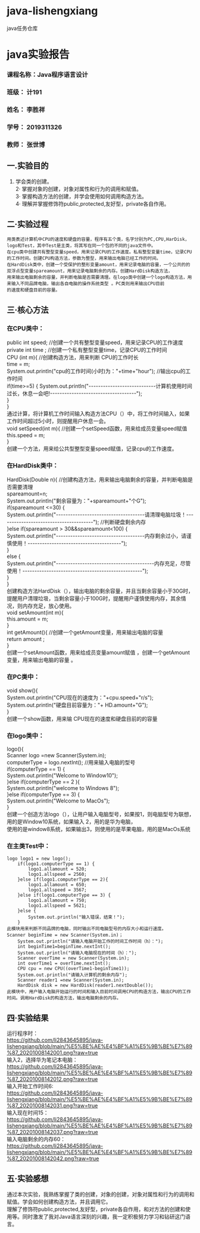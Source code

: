 # java-lishengxiang
java任务仓库
# java实验报告
###  课程名称：Java程序语言设计
### 班级： 计191
### 姓名： 李胜祥 
### 学号： 2019311326
### 教师： 张世博
## 一.实验目的
1. 学会类的创建。  
2· 掌握对象的创建，对象对属性和行为的调用和赋值。  
3· 掌握构造方法的创建，并学会使用如何调用构造方法。  
4· 理解并掌握修饰符public,protected,友好型，private各自作用。  
## 二·实验过程
    用类表述计算机中CPU的速度和硬盘的容量，程序有五个类，名字分别为PC,CPU,HarDisk，logo和Test，其中Test是主类，将其写在同一个包的不同的java文件中。  
    在cpu类中创建共有整型变量speed，用来记录CPU的工作速度。私有整型变量time，记录CPU的工作时间。创建CPU构造方法，参数为整型，用来输出电脑已经工作的时间。    
    在HardDisk类中，创建一个受保护的整形变量amount，用来记录电脑的容量，一个公共的的双浮点型变量spareamount，用来记录电脑剩余的内存。创建HardDisk构造方法，
    用来输出电脑剩余的容量，并判断电脑是否需要清理。在logo类中创建一个logo构造方法，用来输入不同品牌电脑，输出各自电脑的操作系统类型 。PC类则用来输出CPU目前  
    的速度和硬盘目前的容量。  
## 三·核心方法
### 在CPU类中：  
  public int speed;	//创建一个共有整型变量speed，用来记录CPU的工作速度  
	private int time ;		//创建一个私有整型变量time，记录CPU的工作时间  
	CPU (int m){				//创建构造方法，用来判断 CPU的工作时长  
		time = m;  
		System.out.println("cpu的工作时间(小时)为："+time+"hour");				//输出cpu的工作时间  
		if(time>=5) {
			System.out.println("----------------------------计算机使用时间过长，休息一会吧!------------------------------------");  
		}  
	}  
  通过计算，将计算机工作时间输入构造方法CPU（）中，将工作时间输入，如果工作时间超过5小时，则提醒用户休息一会。  
  void setSpeed(int m){		//创建一个setSpeed函数，用来给成员变量speed赋值  
		this.speed = m;  
}  
创建一个方法，用来给公共型整型变量speed赋值，记录cpu的工作速度。  
### 在HardDisk类中：
HardDisk(Double n){				//创建构造方法，用来输出电脑剩余的容量，并判断电脑是否需要清理  
		spareamount=n;  
		System.out.println("剩余容量为："+spareamount+"个G");  
		if(spareamount <=30) {  
			System.out.println("-------------------------------------请清理电脑垃圾！---------------------------------------"); //判断硬盘剩余内存  
		}else if(spareamount > 30&&spareamount<100) {  
			System.out.println("-------------------------------------内存剩余过小，请谨慎使用！---------------------------------------");  
		}  
		else {  
			System.out.println("-----------------------------------------内存充足，尽管使用！--------------------------------------------------");  
		}  
	}  
  创建构造方法HardDisk（），输出电脑的剩余容量，并且当剩余容量小于30G时，提醒用户清理垃圾，当剩余容量小于100G时，提醒用户谨慎使用内存，其余情况，则内存充足，放心使用。  
  void setAmount(int m){				
		this.amount = m;  
}  
	int getAmount(){		//创建一个getAmount变量，用来输出电脑的容量  
		return amount ;  
}	  
创建一个setAmount函数，用来给成员变量amount赋值 ，创建一个getAmount变量，用来输出电脑的容量 。
### 在PC类中：  
void show(){  										
		System.out.println("CPU现在的速度为："+cpu.speed+"r/s");  
		System.out.println("硬盘目前容量为："+ HD.amount+"G");  
	}    
  创建一个show函数，用来输 CPU现在的速度和硬盘目前的的容量  
  ### 在logo类中：
  logo(){  
		Scanner logo =new Scanner(System.in);  
		computerType = logo.nextInt(); 			//用来输入电脑的型号  
		if(computerType == 1) {  
			System.out.println("Welcome to Window10");  
		}else if(computerType == 2 ){  
			System.out.println("welcome to Windows 8");  
		}else if(computerType == 3) {  
			System.out.println("Welcome to MacOs");  
		}  
    创建一个创造方法logo（），让用户输入电脑型号，如果按1，则电脑型号为联想，用的是Window10系统，如果输入 2，用的是华为电脑，  
    使用的是window8系统，如果输出3，则使用的是苹果电脑，用的是MacOs系统  
   ### 在主类Test中：
    logo logo1 = new logo();  
		if(logo1.computerType == 1) {  
			logo1.allamount = 520;  
			logo1.allspeed = 2560;  
		}else if(logo1.computerType == 2){  
			logo1.allamount = 650;  
			logo1.allspeed = 3567;  
		}else if(logo1.computerType == 3) {  
			logo1.allamount = 750;  
			logo1.allspeed = 5621;  
		}else {  
			System.out.println("输入错误，结束！");  
		}  
    此模块用来判断不同品牌的电脑，同时输出不同电脑型号的内存大小和运行速度。  
    Scanner beginTime = new Scanner(System.in)；  
		System.out.println("请输入电脑开始工作的时间工作时间（h）：");  
		int beginTime1=beginTime.nextInt();	  					
		System.out.println("请输入电脑现在的时间（h）：");  						
		Scanner overTime = new Scanner(System.in);  
		int overTime1 = overTime.nextInt();  
		CPU cpu = new CPU((overTime1-beginTime1));  		 
		System.out.println("请输入计算机的剩余内存");  
		Scanner reader1 =new Scanner(System.in);  
		HardDisk disk = new HardDisk(reader1.nextDouble());  				
    此模块中，用户输入电脑开始运行的时间和输入目前时间调用CPU的构造方法，输出CPU的工作时间。调用HardDisk的构造方法，输出电脑剩余的内存。  
## 四·实验结果
运行程序时：  
https://github.com/li2843645895/java-lishengxiang/blob/main/%E5%BE%AE%E4%BF%A1%E5%9B%BE%E7%89%87_20201008142001.png?raw=true  
输入2，选择华为笔记本电脑：  
https://github.com/li2843645895/java-lishengxiang/blob/main/%E5%BE%AE%E4%BF%A1%E5%9B%BE%E7%89%87_20201008142012.png?raw=true  
输入开始工作时间6:  
https://github.com/li2843645895/java-lishengxiang/blob/main/%E5%BE%AE%E4%BF%A1%E5%9B%BE%E7%89%87_20201008142031.png?raw=true  
输入现在时间15：  
https://github.com/li2843645895/java-lishengxiang/blob/main/%E5%BE%AE%E4%BF%A1%E5%9B%BE%E7%89%87_20201008142037.png?raw=true  
输入电脑剩余的内存60：  
https://github.com/li2843645895/java-lishengxiang/blob/main/%E5%BE%AE%E4%BF%A1%E5%9B%BE%E7%89%87_20201008142042.png?raw=true  
## 五·实验感想
通过本次实验，我熟练掌握了类的创建，对象的创建，对象对属性和行为的调用和赋值。学会如何创建构造方法，并且调用它。  
理解了修饰符public,protected,友好型，private各自作用，和对方法的创建和使用等。同时激发了我对Java语言深刻的兴趣，我一定积极努力学习和钻研这门语言。
